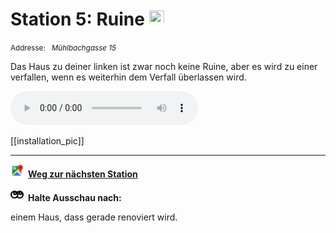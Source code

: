 # Station 5: Ruine  <a href="https://www.google.com/maps/dir/?api=1&travelmode=walking&destination=13.021386,47.8004857"><img src="site:assets/google-maps.svg" width="24" height="24"></a>

<small>Addresse:<em style="margin-left: 10px">Mühlbachgasse 15</em></small>



Das Haus zu deiner linken ist zwar noch keine Ruine, aber es wird zu einer verfallen, wenn es weiterhin dem Verfall überlassen wird.


<audio controls>
    <source src="https://github.com/kipppunkte/kipppunkte/raw/gh-pages/assets/5_Ruine.mp3" type="audio/mpeg">
    Your browser does not support the audio tag.
</audio>


[[installation_pic]]



____

<a href="https://www.google.com/maps/dir/?api=1&travelmode=walking&destination=13.0206572,47.8009885"><img src="https://github.com/kipppunkte/kipppunkte/raw/gh-pages/assets/google-maps.svg" style="height: 1.5em;margin-right: 0.5em"></a>**[Weg zur nächsten Station](next_url)**



<img src="https://github.com/kipppunkte/kipppunkte/raw/gh-pages/assets/eyes.svg" style="height: 1.5em;background: white;margin-right: 0.5em">**Halte Ausschau nach:**

einem Haus, dass gerade renoviert wird.